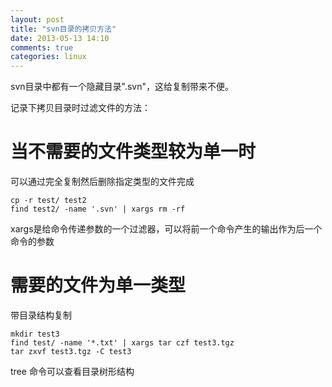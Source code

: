 ```yaml
---
layout: post
title: "svn目录的拷贝方法"
date: 2013-05-13 14:10
comments: true
categories: linux 
---
```


svn目录中都有一个隐藏目录".svn"，这给复制带来不便。

记录下拷贝目录时过滤文件的方法：

当不需要的文件类型较为单一时
==
可以通过完全复制然后删除指定类型的文件完成

	cp -r test/ test2
	find test2/ -name '.svn' | xargs rm -rf

xargs是给命令传递参数的一个过滤器，可以将前一个命令产生的输出作为后一个命令的参数

需要的文件为单一类型
==
带目录结构复制

	mkdir test3
	find test/ -name '*.txt' | xargs tar czf test3.tgz
	tar zxvf test3.tgz -C test3

tree 命令可以查看目录树形结构